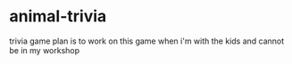 # animal-trivia
trivia game
plan is to work on this game when i'm with the kids and cannot be in my workshop
